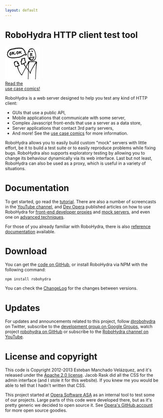 ```yaml
---
layout: default
---
```

RoboHydra HTTP client test tool
===============================

<div class="teaser-pic">
  <a href="/usecases">
    <img src="/static/img/usecases-teaser.png" />
    <figcaption>Read the<br/>use case comics!</figcaption>
  </a>
</div>

RoboHydra is a web server designed to help you test any kind of
HTTP client:

* GUIs that use a public API,
* Mobile applications that communicate with some server,
* Complex Javascript front-ends that use a server as a data store,
* Server applications that contact 3rd party servers,
* And more! See the [use case comics](/usecases) for more information.

RoboHydra allows you to easily build custom "mock" servers with little
effort, be it to build a test suite or to easily reproduce problems
while fixing bugs. RoboHydra also supports exploratory testing by
allowing you to change its behaviour dynamically via its web interface.
Last but not least, RoboHydra can also be used as a proxy, which is
useful in a variety of situations.

Documentation
=============

To get started, go read the [tutorial](docs/tutorial). There are also
a number of screencasts in the [YouTube
channel](http://www.youtube.com/user/robohydra/videos), and [Dev
Opera](http://dev.opera.com) published articles on how to use
RoboHydra for [front-end developer
proxies](http://dev.opera.com/articles/view/robohydra-a-new-testing-tool-for-client-server-interactions/)
and [mock
servers](http://dev.opera.com/articles/view/using-robohydra-as-a-mock-server/),
and even one on [advanced
techniques](http://dev.opera.com/articles/view/robohydra-advanced-techniques/).

For those of you already familiar with RoboHydra, there is also
[reference documentation](docs) available.

Download
========

You can get the [code on
GitHub](https://github.com/robohydra/robohydra), or install
RoboHydra via NPM with the following command:

    npm install robohydra

You can check the
[ChangeLog](https://raw.github.com/robohydra/robohydra/master/ChangeLog)
for the changes between versions.

Updates
=======

For updates and announcements related to this project, follow
[@robohydra](https://twitter.com/robohydra) on Twitter, subscribe to
the [development group on Google
Groups](https://groups.google.com/forum/?hl=es&fromgroups#!forum/robohydra),
watch project [robohydra on
GitHub](https://github.com/robohydra/robohydra) or subscribe to
the [RoboHydra channel on
YouTube](http://www.youtube.com/user/robohydra/videos).

License and copyright
=====================

This code is Copyright 2012-2013 Esteban Manchado Velázquez, and it's
released under the [Apache 2.0
license](http://www.apache.org/licenses/LICENSE-2.0.txt). Jacob Rask
did all the CSS for the admin interface (and I stole it for this
website). If you knew me you would be able to tell that I hadn't
written that CSS.

This project started at [Opera Software ASA](http://opera.com) as an
internal tool to test some of our projects. Large parts of this code
were developed there, but as it's pretty generic we decided to open
source it. See [Opera's GitHub
account](http://github.com/operasoftware) for more open source
goodies.
